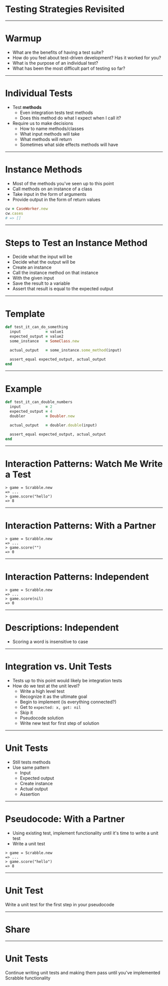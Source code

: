 # Testing Strategies Revisited

---

# Warmup

* What are the benefits of having a test suite?
* How do you feel about test-driven development? Has it worked for you?
* What is the purpose of an individual test?
* What has been the most difficult part of testing so far?

---

# Individual Tests

* Test **methods**
    * Even integration tests test methods
    * Does this method do what I expect when I call it?
* Require us to make decisions
    * How to name methods/classes
    * What input methods will take
    * What methods will return
    * Sometimes what side effects methods will have

---

# Instance Methods

* Most of the methods you've seen up to this point
* Call methods on an instance of a class
* Take input in the form of arguments
* Provide output in the form of return values

```ruby
cw = CaseWorker.new
cw.cases
# => []
```

---

# Steps to Test an Instance Method

* Decide what the input will be
* Decide what the output will be
* Create an instance
* Call the instance method on that instance
* With the given input
* Save the result to a variable
* Assert that result is equal to the expected output

---

# Template

```ruby
def test_it_can_do_something
  input           = value1
  expected_output = value2
  some_instance   = SomeClass.new

  actual_output   = some_instance.some_method(input)

  assert_equal expected_output, actual_output
end
```

---

# Example

```ruby
def test_it_can_double_numbers
  input           = 2
  expected_output = 4
  doubler         = Doubler.new

  actual_output   = doubler.double(input)

  assert_equal expected_output, actual_output
end
```

---

# Interaction Patterns: Watch Me Write a Test

```
> game = Scrabble.new
=> ...
> game.score("hello")
=> 8
```

---

# Interaction Patterns: With a Partner

```
> game = Scrabble.new
=> ...
> game.score("")
=> 0
```

---

# Interaction Patterns: Independent

```
> game = Scrabble.new
=> ...
> game.score(nil)
=> 0
```

---

# Descriptions: Independent

* Scoring a word is insensitive to case

---

# Integration vs. Unit Tests

* Tests up to this point would likely be integration tests
* How do we test at the unit level?
    * Write a high level test
    * Recognize it as the ultimate goal
    * Begin to implement (is everything connected?)
    * Get to `expected: x, got: nil`
    * Skip it
    * Pseudocode solution
    * Write new test for first step of solution

---

# Unit Tests

* Still tests methods
* Use same pattern
    * Input
    * Expected output
    * Create instance
    * Actual output
    * Assertion

---

# Pseudocode: With a Partner

* Using existing test, implement functionality until it's time to write a unit test
* Write a unit test

```
> game = Scrabble.new
=> ...
> game.score("hello")
=> 8
```

---

# Unit Test

Write a unit test for the first step in your pseudocode

---

# Share

---

# Unit Tests

Continue writing unit tests and making them pass until you've implemented Scrabble functionality
